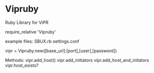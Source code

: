 Vipruby
=======

Ruby Library for ViPR

require_relative 'Vipruby'

example files:
SBUX.rb
settings.conf

vipr = Vipruby.new([base_url]:[port],[user],[password])

Methods:
vipr.add_host()
vipr.add_initiators
vipr.add_host_and_initators
vipr.host_exists?
